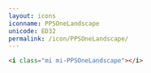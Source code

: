 ```yaml
---
layout: icons
iconname: PPSOneLandscape
unicode: ED32
permalink: /icon/PPSOneLandscape/
---
```


``` html
<i class="mi mi-PPSOneLandscape"></i>
```
